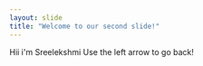 ```yaml
---
layout: slide
title: "Welcome to our second slide!"
---
```

Hii i'm Sreelekshmi
Use the left arrow to go back!
